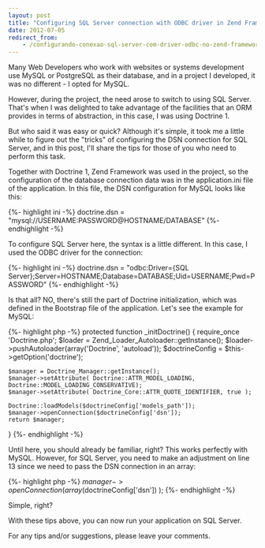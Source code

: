 ```yaml
---
layout: post
title: "Configuring SQL Server connection with ODBC driver in Zend Framework"
date: 2012-07-05
redirect_from:
    - /configurando-conexao-sql-server-com-driver-odbc-no-zend-framework
---
```


<p class="intro"><span class="dropcap">M</span>any Web Developers who work with websites or systems development use MySQL or PostgreSQL as their database, and in a project I developed, it was no different - I opted for MySQL.</p>

However, during the project, the need arose to switch to using SQL Server. That's when I was delighted to take advantage of the facilities that an ORM provides in terms of abstraction, in this case, I was using Doctrine 1.

But who said it was easy or quick? Although it's simple, it took me a little while to figure out the "tricks" of configuring the DSN connection for SQL Server, and in this post, I'll share the tips for those of you who need to perform this task.

Together with Doctrine 1, Zend Framework was used in the project, so the configuration of the database connection data was in the application.ini file of the application. In this file, the DSN configuration for MySQL looks like this:

{%- highlight ini -%}
doctrine.dsn = "mysql://USERNAME:PASSWORD@HOSTNAME/DATABASE"
{%- endhighlight -%}

To configure SQL Server here, the syntax is a little different. In this case, I used the ODBC driver for the connection:

{%- highlight ini -%}
doctrine.dsn = "odbc:Driver={SQL Server};Server=HOSTNAME;Database=DATABASE;Uid=USERNAME;Pwd=PASSWORD"
{%- endhighlight -%}

Is that all? NO, there's still the part of Doctrine initialization, which was defined in the Bootstrap file of the application. Let's see the example for MySQL:

{%- highlight php -%}
protected function _initDoctrine()
{
    require_once 'Doctrine.php';
    $loader = Zend_Loader_Autoloader::getInstance();
    $loader->pushAutoloader(array('Doctrine', 'autoload'));
    $doctrineConfig = $this->getOption('doctrine');
 
    $manager = Doctrine_Manager::getInstance();
    $manager->setAttribute( Doctrine::ATTR_MODEL_LOADING, Doctrine::MODEL_LOADING_CONSERVATIVE);
    $manager->setAttribute( Doctrine_Core::ATTR_QUOTE_IDENTIFIER, true );
                 
    Doctrine::loadModels($doctrineConfig['models_path']);
    $manager->openConnection($doctrineConfig['dsn']);
    return $manager;
}
{%- endhighlight -%}

Until here, you should already be familiar, right? This works perfectly with MySQL. However, for SQL Server, you need to make an adjustment on line 13 since we need to pass the DSN connection in an array:

{%- highlight php -%}
$manager->openConnection( array($doctrineConfig['dsn']) );
{%- endhighlight -%}

Simple, right?

With these tips above, you can now run your application on SQL Server.

For any tips and/or suggestions, please leave your comments.